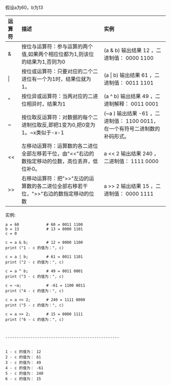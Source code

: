 假设a为60，b为13

| 运算符 | 描述 | 实例 |
| :--- | :--- | :--- |
| & | 按位与运算符：参与运算的两个值,如果两个相应位都为1,则该位的结果为1,否则为0 | \(a & b\) 输出结果 12 ，二进制值： 0000 1100 |
| \| | 按位或运算符：只要对应的二个二进位有一个为1时，结果位就为1。 | \(a \| b\) 输出结果 61 ，二进制值： 0011 1101 |
| ^ | 按位异或运算符：当两对应的二进位相异时，结果为1 | \(a ^ b\) 输出结果 49 ，二进制解释： 0011 0001 |
| ~ | 按位取反运算符：对数据的每个二进制位取反,即把1变为0,把0变为1。~x类似于-x-1 | \(~a \) 输出结果 -61 ，二进制值： 1100 0011， 在一个有符号二进制数的补码形式。 |
| &lt;&lt; | 左移动运算符：运算数的各二进位全部左移若干位，由"&lt;&lt;"右边的数指定移动的位数，高位丢弃，低位补0。 | a &lt;&lt; 2 输出结果 240 ，二进制值： 1111 0000 |
| &gt;&gt; | 右移动运算符：把"&gt;&gt;"左边的运算数的各二进位全部右移若干位，"&gt;&gt;"右边的数指定移动的位数 | a &gt;&gt; 2 输出结果 15 ，二进制值： 0000 1111 |



实例:

```
a = 60            # 60 = 0011 1100 
b = 13            # 13 = 0000 1101 
c = 0

c = a & b;        # 12 = 0000 1100
print ("1 - c 的值为：", c)

c = a | b;        # 61 = 0011 1101 
print ("2 - c 的值为：", c)

c = a ^ b;        # 49 = 0011 0001
print ("3 - c 的值为：", c)

c = ~a;           # -61 = 1100 0011
print ("4 - c 的值为：", c)

c = a << 2;       # 240 = 1111 0000
print ("5 - c 的值为：", c)

c = a >> 2;       # 15 = 0000 1111
print ("6 - c 的值为：", c)



--------------------------------------------------


1 - c 的值为： 12
2 - c 的值为： 61
3 - c 的值为： 49
4 - c 的值为： -61
5 - c 的值为： 240
6 - c 的值为： 15
```



